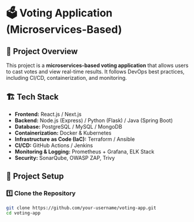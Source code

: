 # 🗳️ Voting Application (Microservices-Based)

## 📌 Project Overview
This project is a **microservices-based voting application** that allows users to cast votes and view real-time results. It follows DevOps best practices, including CI/CD, containerization, and monitoring.

## 🏗️ Tech Stack
- **Frontend:** React.js / Next.js  
- **Backend:** Node.js (Express) / Python (Flask) / Java (Spring Boot)  
- **Database:** PostgreSQL / MySQL / MongoDB  
- **Containerization:** Docker & Kubernetes  
- **Infrastructure as Code (IaC):** Terraform / Ansible  
- **CI/CD:** GitHub Actions / Jenkins  
- **Monitoring & Logging:** Prometheus + Grafana, ELK Stack  
- **Security:** SonarQube, OWASP ZAP, Trivy  

## 🚀 Project Setup
### 1️⃣ Clone the Repository
```bash
git clone https://github.com/your-username/voting-app.git
cd voting-app
